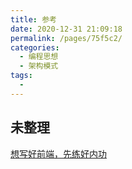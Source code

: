 ```yaml
---
title: 参考
date: 2020-12-31 21:09:18
permalink: /pages/75f5c2/
categories:
  - 编程思想
  - 架构模式
tags:
  -
---
```


## 未整理



 [想写好前端，先练好内功](https://mp.weixin.qq.com/s/lyd4oBasc52aF0W7LX3OYQ) 
